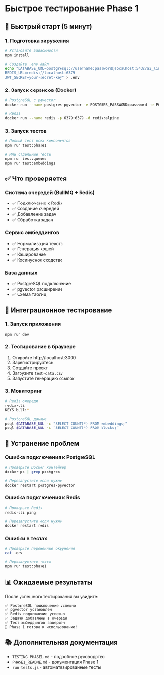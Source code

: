 # Быстрое тестирование Phase 1

## 🚀 Быстрый старт (5 минут)

### 1. Подготовка окружения
```bash
# Установите зависимости
npm install

# Создайте .env файл
echo "DATABASE_URL=postgresql://username:password@localhost:5432/ai_linking
REDIS_URL=redis://localhost:6379
JWT_SECRET=your-secret-key" > .env
```

### 2. Запуск сервисов (Docker)
```bash
# PostgreSQL с pgvector
docker run --name postgres-pgvector -e POSTGRES_PASSWORD=password -e POSTGRES_DB=ai_linking -p 5432:5432 -d pgvector/pgvector:pg15

# Redis
docker run --name redis -p 6379:6379 -d redis:alpine
```

### 3. Запуск тестов
```bash
# Полный тест всех компонентов
npm run test:phase1

# Или отдельные тесты
npm run test:queues
npm run test:embeddings
```

## ✅ Что проверяется

### Система очередей (BullMQ + Redis)
- ✅ Подключение к Redis
- ✅ Создание очередей
- ✅ Добавление задач
- ✅ Обработка задач

### Сервис эмбеддингов
- ✅ Нормализация текста
- ✅ Генерация хэшей
- ✅ Кэширование
- ✅ Косинусное сходство

### База данных
- ✅ PostgreSQL подключение
- ✅ pgvector расширение
- ✅ Схема таблиц

## 🧪 Интеграционное тестирование

### 1. Запуск приложения
```bash
npm run dev
```

### 2. Тестирование в браузере
1. Откройте http://localhost:3000
2. Зарегистрируйтесь
3. Создайте проект
4. Загрузите `test-data.csv`
5. Запустите генерацию ссылок

### 3. Мониторинг
```bash
# Redis очереди
redis-cli
KEYS bull:*

# PostgreSQL данные
psql $DATABASE_URL -c "SELECT COUNT(*) FROM embeddings;"
psql $DATABASE_URL -c "SELECT COUNT(*) FROM blocks;"
```

## 🐛 Устранение проблем

### Ошибка подключения к PostgreSQL
```bash
# Проверьте Docker контейнер
docker ps | grep postgres

# Перезапустите если нужно
docker restart postgres-pgvector
```

### Ошибка подключения к Redis
```bash
# Проверьте Redis
redis-cli ping

# Перезапустите если нужно
docker restart redis
```

### Ошибки в тестах
```bash
# Проверьте переменные окружения
cat .env

# Перезапустите тесты
npm run test:phase1
```

## 📊 Ожидаемые результаты

После успешного тестирования вы увидите:
```
✅ PostgreSQL подключение успешно
✅ pgvector установлен
✅ Redis подключение успешно
✅ Задачи добавлены в очереди
✅ Тест эмбеддингов завершен
🎉 Phase 1 готова к использованию!
```

## 📚 Дополнительная документация

- `TESTING_PHASE1.md` - подробное руководство
- `PHASE1_README.md` - документация Phase 1
- `run-tests.js` - автоматизированные тесты
